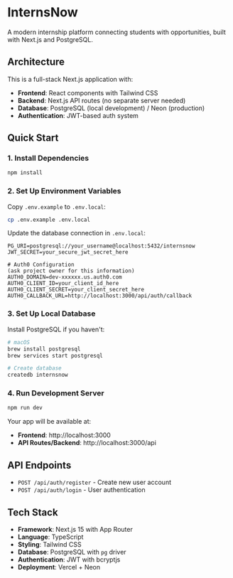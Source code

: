 # InternsNow

A modern internship platform connecting students with opportunities, built with Next.js and PostgreSQL.

## Architecture

This is a full-stack Next.js application with:
- **Frontend**: React components with Tailwind CSS
- **Backend**: Next.js API routes (no separate server needed)
- **Database**: PostgreSQL (local development) / Neon (production)
- **Authentication**: JWT-based auth system

## Quick Start

### 1. Install Dependencies
```bash
npm install
```

### 2. Set Up Environment Variables
Copy `.env.example` to `.env.local`:
```bash
cp .env.example .env.local
```

Update the database connection in `.env.local`:
```env
PG_URI=postgresql://your_username@localhost:5432/internsnow
JWT_SECRET=your_secure_jwt_secret_here

# Auth0 Configuration
(ask project owner for this information)
AUTH0_DOMAIN=dev-xxxxxx.us.auth0.com
AUTH0_CLIENT_ID=your_client_id_here
AUTH0_CLIENT_SECRET=your_client_secret_here
AUTH0_CALLBACK_URL=http://localhost:3000/api/auth/callback
```

### 3. Set Up Local Database
Install PostgreSQL if you haven't:
```bash
# macOS
brew install postgresql
brew services start postgresql

# Create database
createdb internsnow
```

### 4. Run Development Server
```bash
npm run dev
```

Your app will be available at:
- **Frontend**: http://localhost:3000
- **API Routes/Backend**: http://localhost:3000/api

## API Endpoints

- `POST /api/auth/register` - Create new user account
- `POST /api/auth/login` - User authentication

## Tech Stack

- **Framework**: Next.js 15 with App Router
- **Language**: TypeScript
- **Styling**: Tailwind CSS
- **Database**: PostgreSQL with `pg` driver
- **Authentication**: JWT with bcryptjs
- **Deployment**: Vercel + Neon
